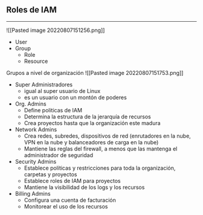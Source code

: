 

## Roles de IAM

---
![[Pasted image 20220807151256.png]]
-   User
-   Group
    -   Role
    -   Resource

Grupos a nivel de organización
![[Pasted image 20220807151753.png]]
-   Super Administradores
    -   igual al super usuario de Linux
    -   es un usuario con un montón de poderes
-   Org. Admins
    -   Define politicas de IAM
    -   Determina la estructura de la jerarquía de recursos
    -   Crea proyectos hasta que la organización este madura
-   Network Admins
    -   Crea redes, subredes, dispositivos de red (enrutadores en la nube, VPN en la nube y balanceadores de carga en la nube)
    -   Mantiene las reglas del firewall, a menos que las mantenga el administrador de seguridad
-   Security Admins
    -   Establece políticas y restricciones para toda la organización, carpetas y proyectos
    -   Establece roles de IAM para proyectos
    -   Mantiene la visibilidad de los logs y los recursos
-   Billing Admins
    -   Configura una cuenta de facturación
    -   Monitorear el uso de los recursos